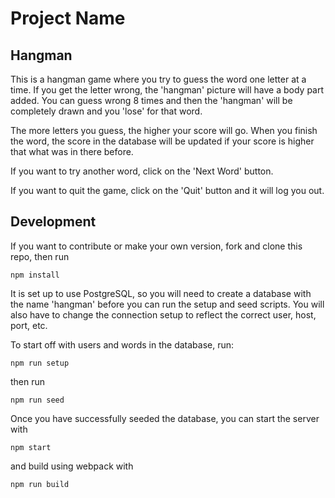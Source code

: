 # Project Name

## Hangman

This is a hangman game where you try to guess the word one letter at a time. If you get the letter wrong, the 'hangman' picture will have a body part added. You can guess wrong 8 times and then the 'hangman' will be completely drawn and you 'lose' for that word.

The more letters you guess, the higher your score will go. When you finish the word, the score in the database will be updated if your score is higher that what was in there before.

If you want to try another word, click on the 'Next Word' button.

If you want to quit the game, click on the 'Quit' button and it will log you out.

## Development

If you want to contribute or make your own version, fork and clone this repo, then run

```npm install```

It is set up to use PostgreSQL, so you will need to create a database with the name 'hangman' before you can run the setup and seed scripts. You will also have to change the connection setup to reflect the correct user, host, port, etc.

To start off with users and words in the database, run:

```npm run setup```

then run

```npm run seed```

Once you have successfully seeded the database, you can start the server with

```npm start```

and build using webpack with

```npm run build```